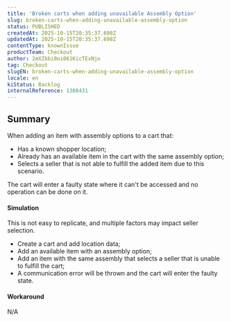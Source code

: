 ```yaml
---
title: 'Broken carts when adding unavailable Assembly Option'
slug: broken-carts-when-adding-unavailable-assembly-option
status: PUBLISHED
createdAt: 2025-10-15T20:35:37.698Z
updatedAt: 2025-10-15T20:35:37.698Z
contentType: knownIssue
productTeam: Checkout
author: 2mXZkbi0oi061KicTExNjo
tag: Checkout
slugEN: broken-carts-when-adding-unavailable-assembly-option
locale: en
kiStatus: Backlog
internalReference: 1308431
---
```


## Summary



When adding an item with assembly options to a cart that:

- Has a known shopper location;
- Already has an available item in the cart with the same assembly option;
- Selects a seller that is not able to fulfill the added item due to this scenario.

The cart will enter a faulty state where it can't be accessed and no operation can be done on it.


#### Simulation



This is not easy to replicate, and multiple factors may impact seller selection.


- Create a cart and add location data;
- Add an available item with an assembly option;
- Add an item with the same assembly that selects a seller that is unable to fulfill the cart;
- A communication error will be thrown and the cart will enter the faulty state.


#### Workaround


N/A



